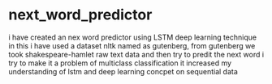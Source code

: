 # next_word_predictor
i have created an nex word predictor using LSTM deep learning technique in this i have used a dataset nltk named as gutenberg,
from gutenberg we took shakespeare-hamlet raw text data and then try to predit the next word
i try to make it a problem of multiclass classification it increased my understanding of lstm and deep learning concpet on sequential data
